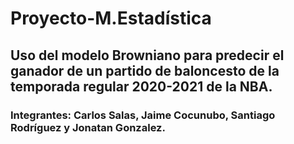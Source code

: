 # Proyecto-M.Estadística
## Uso del modelo Browniano para predecir el ganador de un partido de baloncesto de la temporada regular 2020-2021 de la NBA.
### Integrantes: Carlos Salas, Jaime Cocunubo, Santiago Rodríguez y Jonatan Gonzalez.
